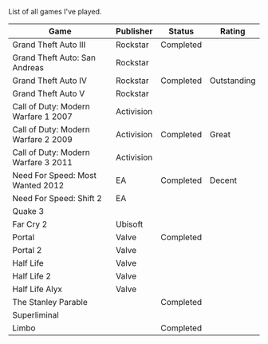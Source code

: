 List of all games I've played.

| Game                                | Publisher  | Status    | Rating      |
| ----------------------------------- | ---------- | --------- | ----------- |
| Grand Theft Auto III                | Rockstar   | Completed |             |
| Grand Theft Auto: San Andreas       | Rockstar   |           |             |
| Grand Theft Auto IV                 | Rockstar   | Completed | Outstanding |
| Grand Theft Auto V                  | Rockstar   |           |             |
| Call of Duty: Modern Warfare 1 2007 | Activision |           |             |
| Call of Duty: Modern Warfare 2 2009 | Activision | Completed | Great       |
| Call of Duty: Modern Warfare 3 2011 | Activision |           |             |
| Need For Speed: Most Wanted 2012    | EA         | Completed | Decent      |
| Need For Speed: Shift 2             | EA         |           |             |
| Quake 3                             |            |           |             |
| Far Cry 2                           | Ubisoft    |           |             |
| Portal                              | Valve      | Completed |             |
| Portal 2                            | Valve      |           |             |
| Half Life                           | Valve      |           |             |
| Half Life 2                         | Valve      |           |             |
| Half Life Alyx                      | Valve      |           |             |
| The Stanley Parable                 |            | Completed |             |
| Superliminal                        |            |           |             |
| Limbo                               |            | Completed |             |
